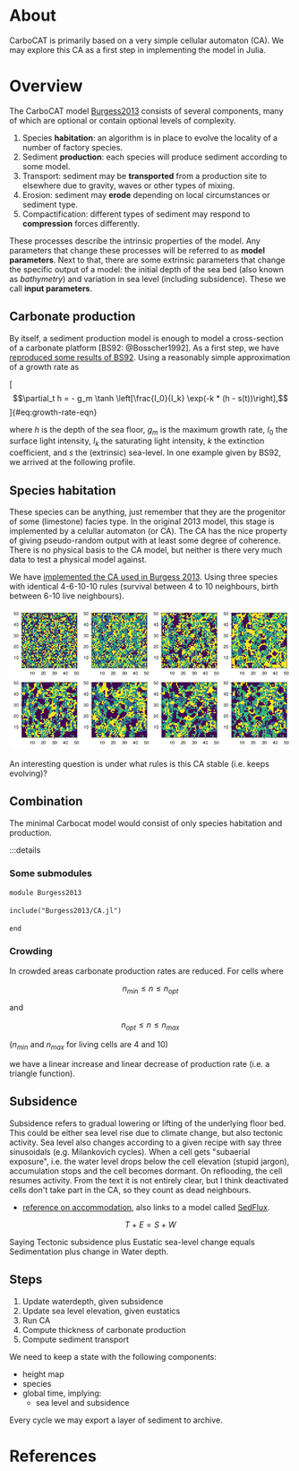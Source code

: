 # About

CarboCAT is primarily based on a very simple cellular automaton (CA). We may explore this CA as a first step in implementing the model in Julia.

# Overview

The CarboCAT model [Burgess2013](@cite) consists of several components, many of which are optional or contain optional levels of complexity.

1. Species **habitation**: an algorithm is in place to evolve the locality of a number of factory species.
2. Sediment **production**: each species will produce sediment according to some model.
3. Transport: sediment may be **transported** from a production site to elsewhere due to gravity, waves or other types of mixing.
4. Erosion: sediment may **erode** depending on local circumstances or sediment type.
5. Compactification: different types of sediment may respond to **compression** forces differently.

These processes describe the intrinsic properties of the model. Any parameters that change these processes will be referred to as **model parameters**. Next to that, there are some extrinsic parameters that change the specific output of a model: the initial depth of the sea bed (also known as *bathymetry*) and variation in sea level (including subsidence). These we call **input parameters**.

## Carbonate production

By itself, a sediment production model is enough to model a cross-section of a carbonate platform [BS92: @Bosscher1992]. As a first step, we have [reproduced some results of BS92](bosscher-1992.md). Using a reasonably simple approximation of a growth rate as

[$$\partial_t h = - g_m \tanh \left[\frac{I_0}{I_k} \exp(-k * (h - s(t))\right],$$]{#eq:growth-rate-eqn}

where $h$ is the depth of the sea floor, $g_m$ is the maximum growth rate, $I_0$ the surface light intensity, $I_k$ the saturating light intensity, $k$ the extinction coefficient, and $s$ the (extrinsic) sea-level. In one example given by BS92, we arrived at the following profile.

## Species habitation

These species can be anything, just remember that they are the progenitor of some (limestone) facies type. In the original 2013 model, this stage is implemented by a celullar automaton (or CA). The CA has the nice property of giving pseudo-random output with at least some degree of coherence. There is no physical basis to the CA model, but neither is there very much data to test a physical model against.

We have [implemented the CA used in Burgess 2013](carbocat-ca.md). Using three species with identical 4-6-10-10 rules (survival between 4 to 10 neighbours, birth between 6-10 live neighbours).

![](fig/b13-fig3.png)

An interesting question is under what rules is this CA stable (i.e. keeps evolving)?

## Combination

The minimal Carbocat model would consist of only species habitation and production.

:::details

### Some submodules

``` {.julia file=src/Burgess2013.jl}
module Burgess2013

include("Burgess2013/CA.jl")

end
```

### Crowding

In crowded areas carbonate production rates are reduced. For cells where

$$n_{min} \le n \le n_{opt}$$

and

$$n_{opt} \le n \le n_{max}$$

($n_{min}$ and $n_{max}$ for living cells are 4 and 10)

we have a linear increase and linear decrease of production rate (i.e. a triangle function).

## Subsidence

Subsidence refers to gradual lowering or lifting of the underlying floor bed. This could be either sea level rise due to climate change, but also tectonic activity. Sea level also changes according to a given recipe with say three sinusoidals (e.g. Milankovich cycles). When a cell gets "subaerial exposure", i.e. the water level drops below the cell elevation (stupid jargon), accumulation stops and the cell becomes dormant. On reflooding, the cell resumes activity. From the text it is not entirely clear, but I think deactivated cells don't take part in the CA, so they count as dead neighbours.

- [reference on accommodation](http://strata.uga.edu/sequence/accommodation.html), also links to a model called [SedFlux](https://github.com/mcflugen/sedflux).

$$T + E = S + W$$

Saying Tectonic subsidence plus Eustatic sea-level change equals Sedimentation plus change in Water depth.

## Steps

1. Update waterdepth, given subsidence
2. Update sea level elevation, given eustatics
3. Run CA
4. Compute thickness of carbonate production
5. Compute sediment transport

We need to keep a state with the following components:

- height map
- species
- global time, implying:
  - sea level and subsidence

Every cycle we may export a layer of sediment to archive.

# References

```@bibliography
```
